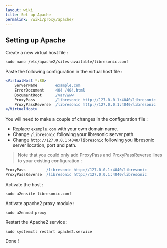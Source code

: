 ```yaml
---
layout: wiki
title: Set up Apache
permalink: /wiki/proxy/apache/
---
```

## Setting up Apache

Create a new virtual host file :

```
sudo nano /etc/apache2/sites-available/libresonic.conf
```

Paste the following configuration in the virtual host file :

```apache
<VirtualHost *:80>
    ServerName        example.com
    ErrorDocument     404 /404.html
    DocumentRoot      /var/www
    ProxyPass         /libresonic http://127.0.0.1:4040/libresonic
    ProxyPassReverse  /libresonic http://127.0.0.1:4040/libresonic
</VirtualHost>
```
You will need to make a couple of changes in the configuration file :
* Replace `exemple.com` with your own domain name.
* Change `/libresonic` following your libresonic server path.
* Change `http://127.0.0.1:4040/libresonic` following you libresonic server location, port and path.
> Note that you could only add ProxyPass and ProxyPassReverse lines to your existing configuration :
```apache
ProxyPass         /libresonic http://127.0.0.1:4040/libresonic
ProxyPassReverse  /libresonic http://127.0.0.1:4040/libresonic
```

Activate the host :
```
sudo a2ensite libresonic.conf
```

Activate apache2 proxy module :

```
sudo a2enmod proxy
```

Restart the Apache2 service :
```
sudo systemctl restart apache2.service
```

Done !
